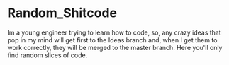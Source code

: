 # Random_Shitcode

Im a young engineer trying to learn how to code, so, any crazy ideas that pop in my mind will get first to the Ideas branch and, when I get them to work correctly, they will be merged to the master branch. Here you'll only find random slices of code.
